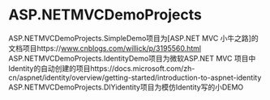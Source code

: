 # ASP.NETMVCDemoProjects

ASP.NETMVCDemoProjects.SimpleDemo项目为[ASP.NET MVC 小牛之路]的文档项目https://www.cnblogs.com/willick/p/3195560.html
ASP.NETMVCDemoProjects.IdentityDemo项目为微软ASP.NET MVC 项目中Identity的自动创建的项目https://docs.microsoft.com/zh-cn/aspnet/identity/overview/getting-started/introduction-to-aspnet-identity
ASP.NETMVCDemoProjects.DIYidentity项目为模仿Identity写的小DEMO
